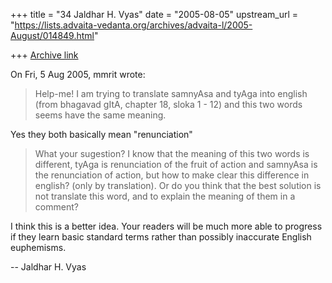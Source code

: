 +++
title = "34 Jaldhar H. Vyas"
date = "2005-08-05"
upstream_url = "https://lists.advaita-vedanta.org/archives/advaita-l/2005-August/014849.html"

+++
[Archive link](https://lists.advaita-vedanta.org/archives/advaita-l/2005-August/014849.html)

On Fri, 5 Aug 2005, mmrit wrote:

> Help-me! I am trying to translate samnyAsa and tyAga into english (from 
> bhagavad gItA, chapter 18, sloka 1 - 12) and this two words seems have 
> the same meaning.

Yes they both basically mean "renunciation"

> What your sugestion? I know that the meaning of this 
> two words is different, tyAga is renunciation of the fruit of action and 
> samnyAsa is the renunciation of action, but how to make clear this 
> difference in english? (only by translation). Or do you think that the 
> best solution is not translate this word, and to explain the meaning of 
> them in a comment?

I think this is a better idea.  Your readers will be much more able to 
progress if they learn basic standard terms rather than possibly 
inaccurate English euphemisms.

-- 
Jaldhar H. Vyas <jaldhar at braincells.com>

